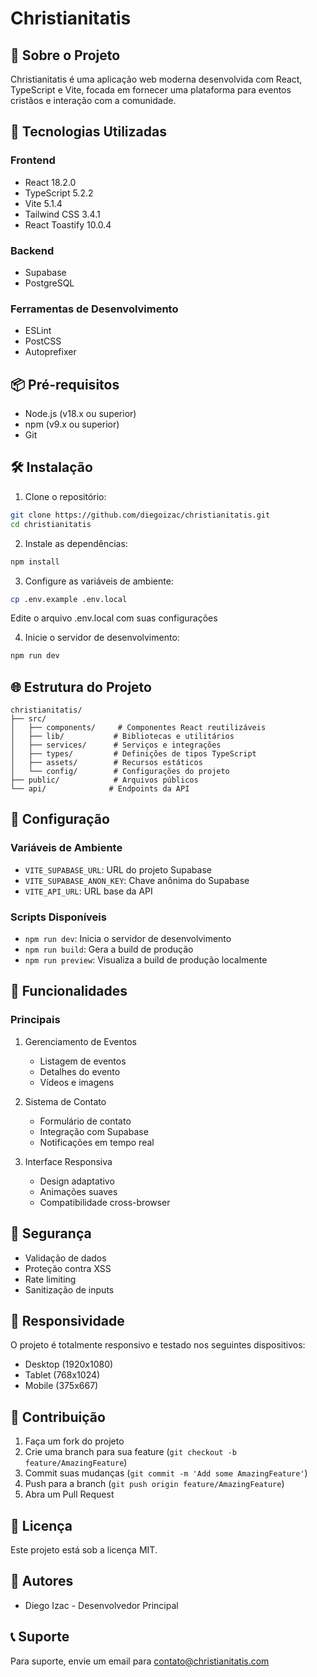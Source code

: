 # Christianitatis

## 🌟 Sobre o Projeto

Christianitatis é uma aplicação web moderna desenvolvida com React, TypeScript e Vite, focada em fornecer uma plataforma para eventos cristãos e interação com a comunidade.

## 🚀 Tecnologias Utilizadas

### Frontend

- React 18.2.0
- TypeScript 5.2.2
- Vite 5.1.4
- Tailwind CSS 3.4.1
- React Toastify 10.0.4

### Backend

- Supabase
- PostgreSQL

### Ferramentas de Desenvolvimento

- ESLint
- PostCSS
- Autoprefixer

## 📦 Pré-requisitos

- Node.js (v18.x ou superior)
- npm (v9.x ou superior)
- Git

## 🛠️ Instalação

1. Clone o repositório:

```bash
git clone https://github.com/diegoizac/christianitatis.git
cd christianitatis
```

2. Instale as dependências:

```bash
npm install
```

3. Configure as variáveis de ambiente:

```bash
cp .env.example .env.local
```

Edite o arquivo .env.local com suas configurações

4. Inicie o servidor de desenvolvimento:

```bash
npm run dev
```

## 🌐 Estrutura do Projeto

```
christianitatis/
├── src/
│   ├── components/     # Componentes React reutilizáveis
│   ├── lib/           # Bibliotecas e utilitários
│   ├── services/      # Serviços e integrações
│   ├── types/         # Definições de tipos TypeScript
│   ├── assets/        # Recursos estáticos
│   └── config/        # Configurações do projeto
├── public/            # Arquivos públicos
└── api/              # Endpoints da API
```

## 🔧 Configuração

### Variáveis de Ambiente

- `VITE_SUPABASE_URL`: URL do projeto Supabase
- `VITE_SUPABASE_ANON_KEY`: Chave anônima do Supabase
- `VITE_API_URL`: URL base da API

### Scripts Disponíveis

- `npm run dev`: Inicia o servidor de desenvolvimento
- `npm run build`: Gera a build de produção
- `npm run preview`: Visualiza a build de produção localmente

## 🌟 Funcionalidades

### Principais

1. Gerenciamento de Eventos

   - Listagem de eventos
   - Detalhes do evento
   - Vídeos e imagens

2. Sistema de Contato

   - Formulário de contato
   - Integração com Supabase
   - Notificações em tempo real

3. Interface Responsiva
   - Design adaptativo
   - Animações suaves
   - Compatibilidade cross-browser

## 🔐 Segurança

- Validação de dados
- Proteção contra XSS
- Rate limiting
- Sanitização de inputs

## 📱 Responsividade

O projeto é totalmente responsivo e testado nos seguintes dispositivos:

- Desktop (1920x1080)
- Tablet (768x1024)
- Mobile (375x667)

## 🤝 Contribuição

1. Faça um fork do projeto
2. Crie uma branch para sua feature (`git checkout -b feature/AmazingFeature`)
3. Commit suas mudanças (`git commit -m 'Add some AmazingFeature'`)
4. Push para a branch (`git push origin feature/AmazingFeature`)
5. Abra um Pull Request

## 📝 Licença

Este projeto está sob a licença MIT.

## 👥 Autores

- Diego Izac - Desenvolvedor Principal

## 📞 Suporte

Para suporte, envie um email para contato@christianitatis.com
